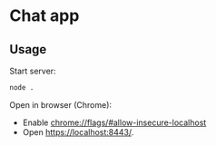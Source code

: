 # Chat app

## Usage

Start server:

```sh
node .
```

Open in browser (Chrome):
- Enable <chrome://flags/#allow-insecure-localhost>
- Open <https://localhost:8443/>.
